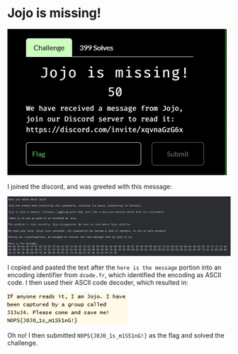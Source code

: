 # Jojo is missing!
![](../images/jojo-is-missing-part-1.png)

I joined the discord, and was greeted with this message:

![](../images/jojo-is-missing-part-2.png)

I copied and pasted the text after the `here is the message` portion into an encoding identifier from `dcode.fr`, which identified the encoding as ASCII code. I then used their ASCII code decoder, which resulted in:

![](../images/jojo-is-missing-part-3.png)

Oh no! I then submitted `N0PS{J0J0_1s_m1S51nG!}` as the flag and solved the challenge.
